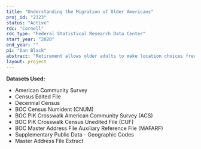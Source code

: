 ```yaml
---
title: "Understanding the Migration of Older Americans"
proj_id: "2323"
status: "Active"
rdc: "Cornell"
rdc_type: "Federal Statistical Research Data Center"
start_year: "2020"
end_year: ""
pi: "Dan Black"
abstract: "Retirement allows older adults to make location choices free from labor market implications. Prior research explores how financial resources affect migration choices and suggests that one motivation in particular applies to wealthier Americans - estate taxes. Due to the elimination of a tax credit in 2005 that allowed a dollar for dollar reduction in an individual's federal tax liability in the amount of that individual's state-level estate tax, enormous effective variation now exists in estate tax rates across the states that levy estate taxes. This research will use microdata from the U.S. Census Bureau to compare long- versus short-term state-to-state migration flows for older Americans, including return or circular migration. In particular, the research will provide an increased understanding of how state-levied estate taxes affect these migration patterns."
layout: project
---
```


**Datasets Used:**

  - American Community Survey 
  - Census Edited File 
  - Decennial Census 
  - BOC Census Numident (CNUM) 
  - BOC PIK Crosswalk American Community Survey (ACS) 
  - BOC PIK Crosswalk Census Unedited File (CUF) 
  - BOC Master Address File Auxiliary Reference File (MAFARF) 
  - Supplementary Public Data - Geographic Codes 
  - Master Address File Extract 

